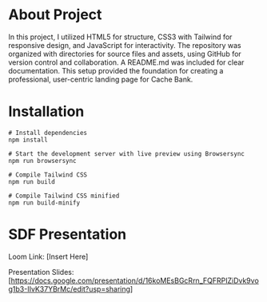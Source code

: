 # About Project
In this project, I utilized HTML5 for structure, CSS3 with Tailwind for responsive design, and JavaScript for interactivity. The repository was organized with directories for source files and assets, using GitHub for version control and collaboration. A README.md was included for clear documentation. This setup provided the foundation for creating a professional, user-centric landing page for Cache Bank.


# Installation

```
# Install dependencies
npm install

# Start the development server with live preview using Browsersync
npm run browsersync

# Compile Tailwind CSS
npm run build

# Compile Tailwind CSS minified
npm run build-minify

```
# SDF Presentation
Loom Link: [Insert Here]

Presentation Slides: [https://docs.google.com/presentation/d/16koMEsBGcRrn_FQFRPIZiDvk9vog1b3-IIvK37YBrMc/edit?usp=sharing]
